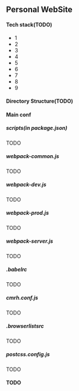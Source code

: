 ## Personal WebSite

#### Tech stack(TODO)
- 1 
- 2
- 3
- 4
- 5
- 6
- 7
- 8
- 9
  
#### Directory Structure(TODO)


#### Main conf
##### scripts(in package.json)
TODO
##### webpack-common.js
TODO
##### webpack-dev.js
TODO
##### webpack-prod.js
TODO
##### webpack-server.js
TODO
##### .babelrc
TODO
##### cmrh.conf.js
TODO
##### .browserlistsrc
TODO
##### postcss.config.js
TODO

#### TODO